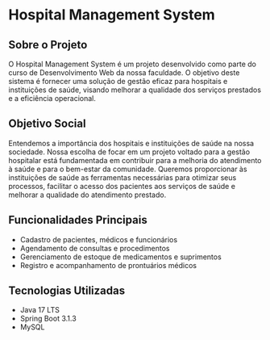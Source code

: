 # Hospital Management System



## Sobre o Projeto

O Hospital Management System é um projeto desenvolvido como parte do curso de Desenvolvimento Web da nossa faculdade. O objetivo deste sistema é fornecer uma solução de gestão eficaz para hospitais e instituições de saúde, visando melhorar a qualidade dos serviços prestados e a eficiência operacional.

## Objetivo Social

Entendemos a importância dos hospitais e instituições de saúde na nossa sociedade. Nossa escolha de focar em um projeto voltado para a gestão hospitalar está fundamentada em contribuir para a melhoria do atendimento à saúde e para o bem-estar da comunidade. Queremos proporcionar às instituições de saúde as ferramentas necessárias para otimizar seus processos, facilitar o acesso dos pacientes aos serviços de saúde e melhorar a qualidade do atendimento prestado.

## Funcionalidades Principais

- Cadastro de pacientes, médicos e funcionários
- Agendamento de consultas e procedimentos
- Gerenciamento de estoque de medicamentos e suprimentos
- Registro e acompanhamento de prontuários médicos

## Tecnologias Utilizadas

- Java 17 LTS
- Spring Boot 3.1.3
- MySQL



